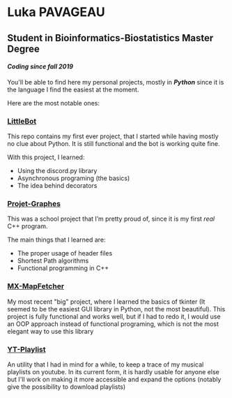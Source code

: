 # Luka PAVAGEAU
## Student in Bioinformatics-Biostatistics Master Degree

#### *Coding since fall 2019*

You'll be able to find here my personal projects, mostly in ***Python*** since it is the language I find the easiest at the moment.

Here are the most notable ones:

### __[LittleBot](https://github.com/LukaP-BB/LittleBot)__
This repo contains my first ever project, that I started while having mostly no clue about Python. It is still functional and the bot is working quite fine.

With this project, I learned:
- Using the discord.py library
- Asynchronous programing (the basics)
- The idea behind decorators

### __[Projet-Graphes](https://github.com/LukaP-BB/Projet-Graphes)__
This was a school project that I’m pretty proud of, since it is my first *real* C++ program.

The main things that I learned are:
- The proper usage of header files
- Shortest Path algorithms
- Functional programming in C++

### __[MX-MapFetcher](https://github.com/LukaP-BB/MX-MapFetcher)__
My most recent "big" project, where I learned the basics of tkinter (It seemed to be the easiest GUI library in Python, not the most beautiful).
This project is fully functional and works well, but if I had to redo it, I would use an OOP approach instead of functional programing, which is not the most elegant way to use this library

### __[YT-Playlist](https://github.com/LukaP-BB/YT-Playlist)__
An utility that I had in mind for a while, to keep a trace of my musical playlists on youtube. In its current form, it is hardly usable for anyone else but I'll work on making it more accessible and expand the options (notably give the possibility to download playlists)
